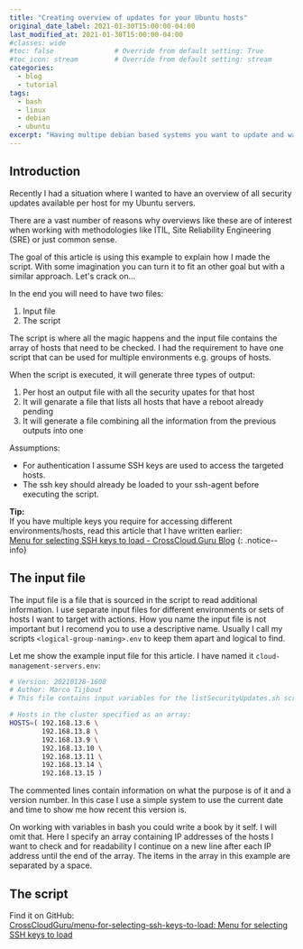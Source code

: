 ```yaml
---
title: "Creating overview of updates for your Ubuntu hosts"
original_date_label: 2021-01-30T15:00:00-04:00
last_modified_at: 2021-01-30T15:00:00-04:00
#classes: wide
#toc: false               # Override from default setting: True
#toc_icon: stream         # Override from default setting: stream
categories:
  - blog
  - tutorial
tags:
  - bash
  - linux
  - debian
  - ubuntu
excerpt: "Having multipe debian based systems you want to update and want to check what updates are available? This article will tell you how to get lists."
---
```


## Introduction
Recently I had a situation where I wanted to have an overview of all security updates available per host for my Ubuntu servers. 

There are a vast number of reasons why overviews like these are of interest when working with methodologies like ITIL, Site Reliability Engineering (SRE) or just common sense.

The goal of this article is using this example to explain how I made the script. With some imagination you can turn it to fit an other goal but with a similar approach. Let's crack on...

In the end you will need to have two files:
1. Input file
2. The script

The script is where all the magic happens and the input file contains the array of hosts that need to be checked. I had the requirement to have one script that can be used for multiple environments e.g. groups of hosts. 

When the script is executed, it will generate three types of output:
1.  Per host an output file with all the security upates for that host
2.  It will genarate a file that lists all hosts that have a reboot already pending
3.  It will generate a file combining all the information from the previous outputs into one

Assumptions:

* For authentication I assume SSH keys are used to access the targeted hosts.
* The ssh key should already be loaded to your ssh-agent before executing the script.
<!-- {: .notice} -->

**Tip:**  
If you have multiple keys you require for accessing different environments/hosts, read this article that I have written earlier:  
[Menu for selecting SSH keys to load - CrossCloud.Guru Blog](https://blog.crosscloud.guru/blog/tutorial/menu-for-selecting-ssh-keys-to-load/)
{: .notice--info}

## The input file
The input file is a file that is sourced in the script to read additional information. I use separate input files for different environments or sets of hosts I want to target with actions. How you name the input file is not important but I recomend you to use a descriptive name. Usually I call my scripts `<logical-group-naming>.env` to keep them apart and logical to find.

Let me show the example input file for this article. I have named it `cloud-management-servers.env`:

```bash
# Version: 20210128-1608
# Author: Marco Tijbout
# This file contains input variables for the listSecurityUpdates.sh script.

# Hosts in the cluster specified as an array:
HOSTS=( 192.168.13.6 \
        192.168.13.8 \
        192.168.13.9 \
        192.168.13.10 \
        192.168.13.11 \
        192.168.13.14 \
        192.168.13.15 )

```

The commented lines contain information on what the purpose is of it and a version number. In this case I use a simple system to use the current date and time to show me how recent this version is.

On working with variables in bash you could write a book by it self. I will omit that.
Here I specify an array containing IP addresses of the hosts I want to check and for readability I continue on a new line after each IP address until the end of the array. The items in the array in this example are separated by a space.




## The script

Find it on GitHub:  
[CrossCloudGuru/menu-for-selecting-ssh-keys-to-load: Menu for selecting SSH keys to load](https://github.com/CrossCloudGuru/menu-for-selecting-ssh-keys-to-load)

